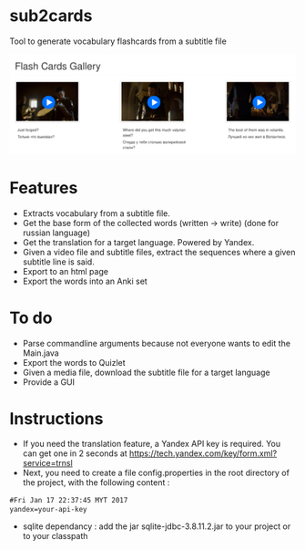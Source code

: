 # sub2cards
Tool to generate vocabulary flashcards from a subtitle file

![test](https://raw.githubusercontent.com/plowsec/sub2cards/master/preview.png)

# Features

* Extracts vocabulary from a subtitle file.
* Get the base form of the collected words (written -> write) (done for russian language)
* Get the translation for a target language. Powered by Yandex.
* Given a video file and subtitle files, extract the sequences where a given subtitle line is said.
* Export to an html page
* Export the words into an Anki set

# To do
* Parse commandline arguments because not everyone wants to edit the Main.java
* Export the words to Quizlet
* Given a media file, download the subtitle file for a target language
* Provide a GUI

# Instructions
* If you need the translation feature, a Yandex API key is required. You can get one in 2 seconds at https://tech.yandex.com/key/form.xml?service=trnsl
* Next, you need to create a file config.properties in the root directory of the project, with the following content :

```
#Fri Jan 17 22:37:45 MYT 2017
yandex=your-api-key
```
* sqlite dependancy : add the jar sqlite-jdbc-3.8.11.2.jar to your project or to your classpath 
